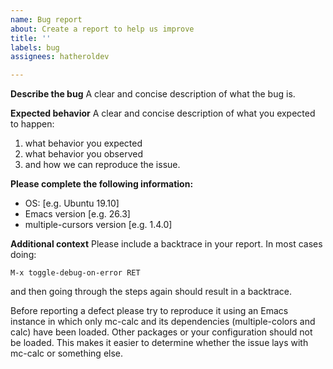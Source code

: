 ```yaml
---
name: Bug report
about: Create a report to help us improve
title: ''
labels: bug
assignees: hatheroldev

---
```


**Describe the bug**
A clear and concise description of what the bug is.

**Expected behavior**
A clear and concise description of what you expected to happen:

1. what behavior you expected
2. what behavior you observed
3. and how we can reproduce the issue.

**Please complete the following information:**
 - OS: [e.g. Ubuntu 19.10]
 - Emacs version [e.g. 26.3]
 - multiple-cursors version [e.g. 1.4.0]

**Additional context**
Please include a backtrace in your report.  In most cases doing:

    M-x toggle-debug-on-error RET

and then going through the steps again should result in a backtrace.

Before reporting a defect please try to reproduce it using an Emacs instance in which only mc-calc and its dependencies (multiple-colors and calc) have been loaded. Other packages or your configuration should not be loaded. This makes it easier to determine whether the issue lays with mc-calc or something else.

